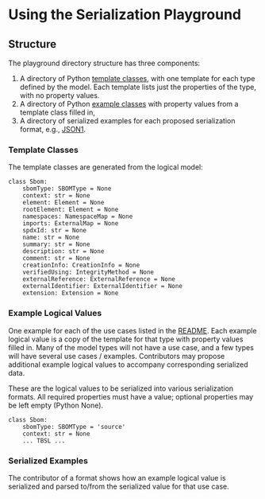 # Using the Serialization Playground

## Structure
The playground directory structure has three components:
1. A directory of Python [template classes](generated), with one template for each type defined by the model.
Each template lists just the properties of the type, with no property values.
2. A directory of Python [example classes](../ex) with property values from a template class filled in,
3. A directory of serialized examples for each proposed serialization format, e.g., [JSON1](../json1).

### Template Classes
The template classes are generated from the logical model:
```
class Sbom:
    sbomType: SBOMType = None
    context: str = None
    element: Element = None
    rootElement: Element = None
    namespaces: NamespaceMap = None
    imports: ExternalMap = None
    spdxId: str = None
    name: str = None
    summary: str = None
    description: str = None
    comment: str = None
    creationInfo: CreationInfo = None
    verifiedUsing: IntegrityMethod = None
    externalReference: ExternalReference = None
    externalIdentifier: ExternalIdentifier = None
    extension: Extension = None
```

### Example Logical Values
One example for each of the use cases listed in the [README](README.md).
Each example logical value is a copy of the template for that type with property values filled in.
Many of the model types will not have a use case, and a few types will have several use cases / examples.
Contributors may propose additional example logical values to accompany corresponding serialized data.

These are the logical values to be serialized into various serialization formats.
All required properties must have a value; optional properties may be left empty (Python None).
```
class Sbom:
    sbomType: SBOMType = 'source'
    context: str = None
    ... TBSL ...
```
### Serialized Examples
The contributor of a format shows how an example logical value is serialized and parsed
to/from the serialized value for that use case.